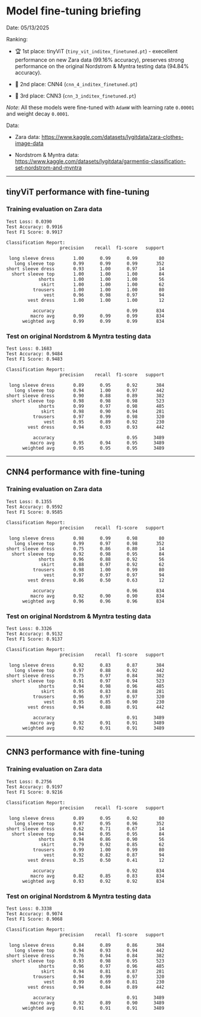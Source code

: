 # Model fine-tuning briefing

Date: 05/13/2025

Ranking:

- 🏆 1st place: tinyViT (`tiny_vit_inditex_finetuned.pt`) - execellent performance on new Zara data (99.16% accuracy), preserves strong performance on the original Nordstrom & Myntra testing data (94.84% accuracy).

- 🥈 2nd place: CNN4 (`cnn_4_inditex_finetuned.pt`)

- 🥉 3rd place: CNN3 (`cnn_3_inditex_finetuned.pt`)

*Note*: All these models were fine-tuned with `AdamW` with learning rate `0.00001` and weight decay `0.0001`.

Data:

- Zara data: https://www.kaggle.com/datasets/lygitdata/zara-clothes-image-data

- Nordstrom & Myntra data: https://www.kaggle.com/datasets/lygitdata/garmentiq-classification-set-nordstrom-and-myntra

---

## tinyViT performance with fine-tuning

### Training evaluation on Zara data

```
Test Loss: 0.0390
Test Accuracy: 0.9916
Test F1 Score: 0.9917

Classification Report:
                    precision    recall  f1-score   support

 long sleeve dress       1.00      0.99      0.99        80
   long sleeve top       0.99      0.99      0.99       352
short sleeve dress       0.93      1.00      0.97        14
  short sleeve top       1.00      1.00      1.00        84
            shorts       1.00      1.00      1.00        56
             skirt       1.00      1.00      1.00        62
          trousers       1.00      1.00      1.00        80
              vest       0.96      0.98      0.97        94
        vest dress       1.00      1.00      1.00        12

          accuracy                           0.99       834
         macro avg       0.99      0.99      0.99       834
      weighted avg       0.99      0.99      0.99       834
```

### Test on original Nordstrom & Myntra testing data

```
Test Loss: 0.1683
Test Accuracy: 0.9484
Test F1 Score: 0.9483

Classification Report:
                    precision    recall  f1-score   support

 long sleeve dress       0.89      0.95      0.92       384
   long sleeve top       0.94      1.00      0.97       442
short sleeve dress       0.90      0.88      0.89       382
  short sleeve top       0.98      0.98      0.98       523
            shorts       0.99      0.97      0.98       485
             skirt       0.98      0.90      0.94       281
          trousers       0.97      0.99      0.98       320
              vest       0.95      0.89      0.92       230
        vest dress       0.94      0.93      0.93       442

          accuracy                           0.95      3489
         macro avg       0.95      0.94      0.95      3489
      weighted avg       0.95      0.95      0.95      3489
```

---

## CNN4 performance with fine-tuning

### Training evaluation on Zara data

```
Test Loss: 0.1355
Test Accuracy: 0.9592
Test F1 Score: 0.9585

Classification Report:
                    precision    recall  f1-score   support

 long sleeve dress       0.98      0.99      0.98        80
   long sleeve top       0.99      0.97      0.98       352
short sleeve dress       0.75      0.86      0.80        14
  short sleeve top       0.92      0.98      0.95        84
            shorts       0.96      0.88      0.92        56
             skirt       0.88      0.97      0.92        62
          trousers       0.98      1.00      0.99        80
              vest       0.97      0.97      0.97        94
        vest dress       0.86      0.50      0.63        12

          accuracy                           0.96       834
         macro avg       0.92      0.90      0.90       834
      weighted avg       0.96      0.96      0.96       834
```

### Test on original Nordstrom & Myntra testing data

```
Test Loss: 0.3326
Test Accuracy: 0.9132
Test F1 Score: 0.9137

Classification Report:
                    precision    recall  f1-score   support

 long sleeve dress       0.92      0.83      0.87       384
   long sleeve top       0.97      0.88      0.92       442
short sleeve dress       0.75      0.97      0.84       382
  short sleeve top       0.91      0.97      0.94       523
            shorts       0.94      0.98      0.96       485
             skirt       0.95      0.83      0.88       281
          trousers       0.96      0.97      0.97       320
              vest       0.95      0.85      0.90       230
        vest dress       0.94      0.88      0.91       442

          accuracy                           0.91      3489
         macro avg       0.92      0.91      0.91      3489
      weighted avg       0.92      0.91      0.91      3489
```

---

## CNN3 performance with fine-tuning

### Training evaluation on Zara data

```
Test Loss: 0.2756
Test Accuracy: 0.9197
Test F1 Score: 0.9216

Classification Report:
                    precision    recall  f1-score   support

 long sleeve dress       0.89      0.95      0.92        80
   long sleeve top       0.97      0.95      0.96       352
short sleeve dress       0.62      0.71      0.67        14
  short sleeve top       0.94      0.95      0.95        84
            shorts       0.94      0.86      0.90        56
             skirt       0.79      0.92      0.85        62
          trousers       0.99      1.00      0.99        80
              vest       0.92      0.82      0.87        94
        vest dress       0.35      0.50      0.41        12

          accuracy                           0.92       834
         macro avg       0.82      0.85      0.83       834
      weighted avg       0.93      0.92      0.92       834
```

### Test on original Nordstrom & Myntra testing data

```
Test Loss: 0.3338
Test Accuracy: 0.9074
Test F1 Score: 0.9068

Classification Report:
                    precision    recall  f1-score   support

 long sleeve dress       0.84      0.89      0.86       384
   long sleeve top       0.94      0.93      0.94       442
short sleeve dress       0.76      0.94      0.84       382
  short sleeve top       0.93      0.98      0.95       523
            shorts       0.96      0.97      0.96       485
             skirt       0.94      0.81      0.87       281
          trousers       0.94      0.99      0.97       320
              vest       0.99      0.69      0.81       230
        vest dress       0.94      0.84      0.89       442

          accuracy                           0.91      3489
         macro avg       0.92      0.89      0.90      3489
      weighted avg       0.91      0.91      0.91      3489
```
